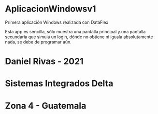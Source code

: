 # AplicacionWindowsv1
Primera aplicación Windows realizada con DataFlex

Esta app es sencilla, sólo muestra una pantalla principal y 
una pantalla secundaria que simula un login, dónde no obtiene 
ni iguala absolutamente nada, se debe de programar aún.

# Daniel Rivas - 2021
# Sistemas Integrados Delta

# Zona 4 - Guatemala

